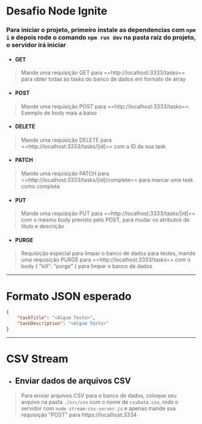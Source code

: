 # Desafio Node Ignite

### Para iniciar o projeto, primeiro instale as dependencias com `npm i` e depois rode o comando `npm run dev` na pasta raiz do projeto, o servidor irá iniciar

* #### GET
>Mande uma requisição GET para ==http://localhost:3333/tasks== para obter todas as tasks do banco de dados em formato de array

* #### POST
>Mande uma requisição POST para ==http://localhost:3333/tasks==. Exemplo de body mais a baixo

* #### DELETE
> Mande uma requisição DELETE para ==http://localhost:3333/tasks/[id]== com a ID da sua task


* #### PATCH
>Mande uma requisição PATCH para ==http://localhost:3333/tasks/[id]/complete== para marcar uma task como completa

* #### PUT
>Mande uma requisição PUT para ==http://localhost:3333/tasks/[id]== com o mesmo body previsto pelo POST, para mudar os atributos de titulo e descrição



* #### PURGE
>Requisição especial para limpar o banco de dados para testes, mande uma requisição PURGE para ==http://localhost:3333/tasks== com o body 
	{
		"kill": "purge"
	} 
>para limpar o banco de dados

***

# Formato JSON esperado

~~~json
{
	"taskTitle": "<Algum Texto>",
	"taskDescription": "<Algum Texto>"
}
~~~

***

# CSV Stream

* ## Enviar dados de arquivos CSV

> Para enviar arquivos CSV para o banco de dados, coloque seu arquivo na pasta `./src/csv` com o nome de `csvData.csv`, rode o servidor com `node stream-csv-server.js` e apenas mande sua requisição "POST" para https://localhost:3334
